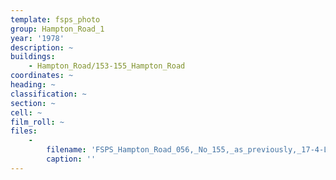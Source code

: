 ```yaml
---
template: fsps_photo
group: Hampton_Road_1
year: '1978'
description: ~
buildings:
    - Hampton_Road/153-155_Hampton_Road
coordinates: ~
heading: ~
classification: ~
section: ~
cell: ~
film_roll: ~
files:
    -
        filename: 'FSPS_Hampton_Road_056,_No_155,_as_previously,_17-4-L,_1978.png'
        caption: ''
---
```

